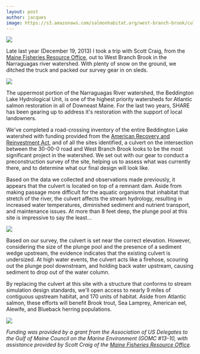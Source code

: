 ```yaml
---
layout: post
author: jacques
image: https://s3.amazonaws.com/salmonhabitat.org/west-branch-brook/culvert.jpg
---
```

![](https://s3.amazonaws.com/salmonhabitat.org/west-branch-brook/culvert.jpg)

Late last year (December 19, 2013) I took a trip with Scott Craig, from the [Maine Fisheries Resource Office](http://www.fws.gov/northeast/mainefisheries/), out to West Branch Brook in the Narraguagas river watershed. With plenty of snow on the ground, we ditched the truck and packed our survey gear in on sleds.

![](https://s3.amazonaws.com/salmonhabitat.org/west-branch-brook/gear.jpg)

The uppermost portion of the Narraguagas River watershed, the Beddington Lake Hydrological Unit, is one of the highest priority watersheds for Atlantic salmon restoration in all of Downeast Maine. For the last two years, SHARE has been gearing up to address it's restoration with the support of local landowners.

We've completed a road-crossing inventory of the entire Beddington Lake watershed with funding provided from the [American Recovery and Reinvestment Act](http://www.noaa.gov/recovery/), and of all the sites identified, a culvert on the intersection between the 30-00-0 road and West Branch Brook looks to be the most significant project in the watershed. We set out with our gear to conduct a preconstruction survey of the site, helping us to assess what was currently there, and to determine what our final design will look like.

Based on the data we collected and observations made previously, it appears that the culvert is located on top of a remnant dam. Aside from making passage more difficult for the aquatic organisms that inhabitat that stretch of the river, the culvert affects the stream hydrology, resulting in increased water temperatures, diminished sediment and nutrient transport, and maintenance issues. At more than 8 feet deep, the plunge pool at this site is impressive to say the least...

![](https://s3.amazonaws.com/salmonhabitat.org/west-branch-brook/plunge.jpg)

Based on our survey, the culvert is set near the correct elevation. However, considering the size of the plunge pool and the presence of a sediment wedge upstream, the evidence indicates that the existing culvert is undersized. At high water events, the culvert acts like a firehose, scouring out the plunge pool downstream, and holding back water upstream, causing sediment to drop out of the water column.

By replacing the culvert at this site with a structure that conforms to stream simulation design standards, we'll open access to nearly 9 miles of contiguous upstream habitat, and 170 units of habitat. Aside from Atlantic salmon, these efforts will benefit Brook trout, Sea Lamprey, American eel, Alewife, and Blueback herring populations.  

![](https://s3.amazonaws.com/salmonhabitat.org/west-branch-brook/scott.jpg)

_Funding was provided by a grant from the Association of US Delegates to the Gulf of Maine Council on the Marine Environment (GOMC #13-10, with assistance provided by Scott Craig of the [Maine Fisheries Resource Office](http://www.fws.gov/northeast/mainefisheries/)._
